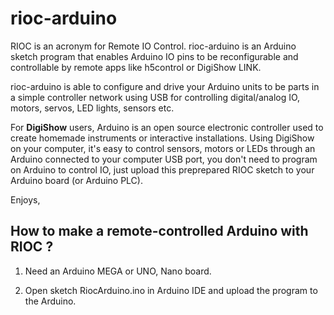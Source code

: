 # rioc-arduino

RIOC is an acronym for Remote IO Control. rioc-arduino is an Arduino sketch program that enables Arduino IO pins to be reconfigurable and controllable by remote apps like h5control or DigiShow LINK. 
 
rioc-arduino is able to configure and drive your Arduino units to be parts in a simple controller network using USB for controlling digital/analog IO, motors, servos, LED lights, sensors etc.

For **DigiShow** users, Arduino is an open source electronic controller used to create homemade instruments or interactive installations. Using DigiShow on your computer, it's easy to control sensors, motors or LEDs through an Arduino connected to your computer USB port, you don't need to program on Arduino to control IO, just upload this preprepared RIOC sketch to your Arduino board (or Arduino PLC). 
 
Enjoys, 
 
 
## How to make a remote-controlled Arduino with RIOC ?

1. Need an Arduino MEGA or UNO, Nano board.

2. Open sketch RiocArduino.ino in Arduino IDE and upload the program to the Arduino. 

